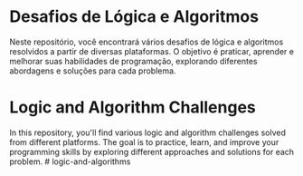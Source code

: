 # Desafios de Lógica e Algoritmos

Neste repositório, você encontrará vários desafios de lógica e algoritmos resolvidos a partir de diversas plataformas. O objetivo é praticar, aprender e melhorar suas habilidades de programação, explorando diferentes abordagens e soluções para cada problema.

# Logic and Algorithm Challenges

In this repository, you'll find various logic and algorithm challenges solved from different platforms. The goal is to practice, learn, and improve your programming skills by exploring different approaches and solutions for each problem.
#   l o g i c - a n d - a l g o r i t h m s  
 
